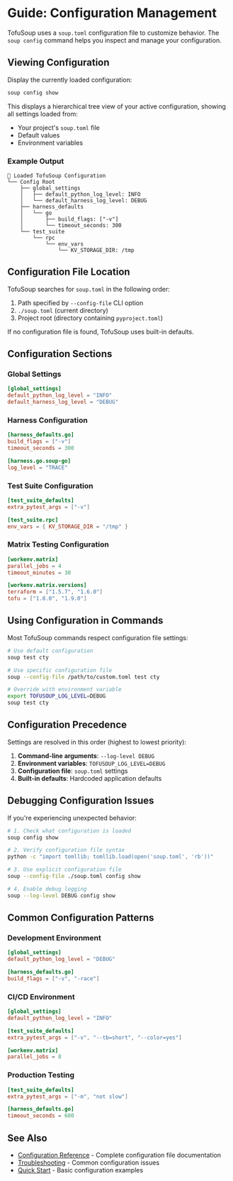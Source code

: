 # Guide: Configuration Management

TofuSoup uses a `soup.toml` configuration file to customize behavior. The `soup config` command helps you inspect and manage your configuration.

## Viewing Configuration

Display the currently loaded configuration:

```bash
soup config show
```

This displays a hierarchical tree view of your active configuration, showing all settings loaded from:
- Your project's `soup.toml` file
- Default values
- Environment variables

### Example Output

```
🍲 Loaded TofuSoup Configuration
└── Config Root
    ├── global_settings
    │   ├── default_python_log_level: INFO
    │   └── default_harness_log_level: DEBUG
    ├── harness_defaults
    │   └── go
    │       ├── build_flags: ["-v"]
    │       └── timeout_seconds: 300
    └── test_suite
        └── rpc
            └── env_vars
                └── KV_STORAGE_DIR: /tmp
```

## Configuration File Location

TofuSoup searches for `soup.toml` in the following order:

1. Path specified by `--config-file` CLI option
2. `./soup.toml` (current directory)
3. Project root (directory containing `pyproject.toml`)

If no configuration file is found, TofuSoup uses built-in defaults.

## Configuration Sections

### Global Settings

```toml
[global_settings]
default_python_log_level = "INFO"
default_harness_log_level = "DEBUG"
```

### Harness Configuration

```toml
[harness_defaults.go]
build_flags = ["-v"]
timeout_seconds = 300

[harness.go.soup-go]
log_level = "TRACE"
```

### Test Suite Configuration

```toml
[test_suite_defaults]
extra_pytest_args = ["-v"]

[test_suite.rpc]
env_vars = { KV_STORAGE_DIR = "/tmp" }
```

### Matrix Testing Configuration

```toml
[workenv.matrix]
parallel_jobs = 4
timeout_minutes = 30

[workenv.matrix.versions]
terraform = ["1.5.7", "1.6.0"]
tofu = ["1.8.0", "1.9.0"]
```

## Using Configuration in Commands

Most TofuSoup commands respect configuration file settings:

```bash
# Use default configuration
soup test cty

# Use specific configuration file
soup --config-file /path/to/custom.toml test cty

# Override with environment variable
export TOFUSOUP_LOG_LEVEL=DEBUG
soup test cty
```

## Configuration Precedence

Settings are resolved in this order (highest to lowest priority):

1. **Command-line arguments**: `--log-level DEBUG`
2. **Environment variables**: `TOFUSOUP_LOG_LEVEL=DEBUG`
3. **Configuration file**: `soup.toml` settings
4. **Built-in defaults**: Hardcoded application defaults

## Debugging Configuration Issues

If you're experiencing unexpected behavior:

```bash
# 1. Check what configuration is loaded
soup config show

# 2. Verify configuration file syntax
python -c "import tomllib; tomllib.load(open('soup.toml', 'rb'))"

# 3. Use explicit configuration file
soup --config-file ./soup.toml config show

# 4. Enable debug logging
soup --log-level DEBUG config show
```

## Common Configuration Patterns

### Development Environment

```toml
[global_settings]
default_python_log_level = "DEBUG"

[harness_defaults.go]
build_flags = ["-v", "-race"]
```

### CI/CD Environment

```toml
[global_settings]
default_python_log_level = "INFO"

[test_suite_defaults]
extra_pytest_args = ["-v", "--tb=short", "--color=yes"]

[workenv.matrix]
parallel_jobs = 8
```

### Production Testing

```toml
[test_suite_defaults]
extra_pytest_args = ["-m", "not slow"]

[harness_defaults.go]
timeout_seconds = 600
```

## See Also

- [Configuration Reference](../../reference/configuration.md) - Complete configuration file documentation
- [Troubleshooting](../../troubleshooting.md) - Common configuration issues
- [Quick Start](../../getting-started/quick-start.md) - Basic configuration examples
